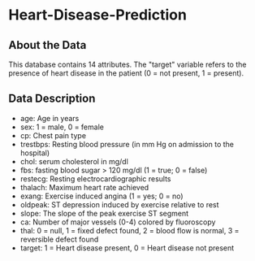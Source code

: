 # Heart-Disease-Prediction

## About the Data

This database contains 14 attributes. The "target" variable refers to the presence of heart disease in the patient (0 = not present, 1 = present). 

## Data Description

- age: Age in years
- sex: 1 = male, 0 = female
- cp: Chest pain type
- trestbps: Resting blood pressure (in mm Hg on admission to the hospital)
- chol: serum cholesterol in mg/dl
- fbs: fasting blood sugar > 120 mg/dl (1 = true; 0 = false)
- restecg: Resting electrocardiographic results
- thalach: Maximum heart rate achieved
- exang: Exercise induced angina (1 = yes; 0 = no)
- oldpeak: ST depression induced by exercise relative to rest
- slope: The slope of the peak exercise ST segment
- ca: Number of major vessels (0-4) colored by fluoroscopy
- thal: 0 = null, 1 = fixed defect found, 2 = blood flow is normal, 3 = reversible defect found
- target: 1 = Heart disease present, 0 = Heart disease not present
